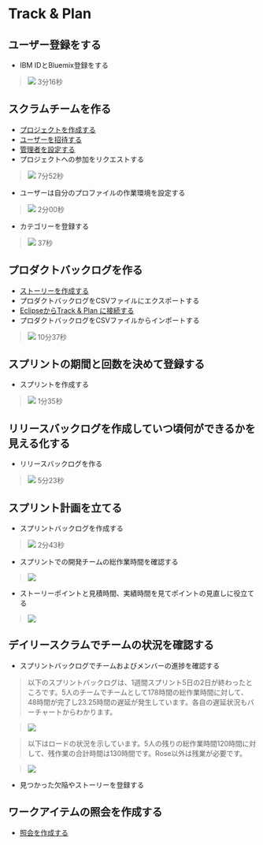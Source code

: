 Track & Plan
===

ユーザー登録をする
---
* IBM IDとBluemix登録をする

>[![](http://img.youtube.com/vi/dF2aeZiNGYk/0.jpg)](https://www.youtube.com/watch?v=dF2aeZiNGYk)
3分16秒

スクラムチームを作る
---
* [プロジェクトを作成する](https://hub.jazz.net/docs/startproject/)
* [ユーザーを招待する](https://hub.jazz.net/docs/projectadmin/#managing_projects)
* [管理者を設定する](https://hub.jazz.net/docs/projectadmin/#promoting_demoting)
* プロジェクトへの参加をリクエストする

>[![](http://img.youtube.com/vi/FvAV9MRnP7o/0.jpg)](https://www.youtube.com/watch?v=FvAV9MRnP7o)
7分52秒

* ユーザーは自分のプロファイルの作業環境を設定する

>[![](http://img.youtube.com/vi/0wcHrJ5Hl8g/0.jpg)](http://www.youtube.com/watch?v=0wcHrJ5Hl8g)
2分00秒

* カテゴリーを登録する

>[![](http://img.youtube.com/vi/ogIYCa5QvKQ/0.jpg)](http://www.youtube.com/watch?v=ogIYCa5QvKQ)
37秒

プロダクトバックログを作る
---
* [ストーリーを作成する](https://www.ibm.com/support/knowledgecenter/ja/SSYMRC_5.0.2/com.ibm.team.workitem.doc/topics/t_creating_work_items_web.html)
* プロダクトバックログをCSVファイルにエクスポートする
* [EclipseからTrack & Plan に接続する](https://hub.jazz.net/docs/gitclient/#eclipse_using_rtc)
* プロダクトバックログをCSVファイルからインポートする

>[![](http://img.youtube.com/vi/TftKhZqMqgw/0.jpg)](http://www.youtube.com/watch?v=TftKhZqMqgw)
10分37秒

スプリントの期間と回数を決めて登録する
---
* スプリントを作成する

>[![](http://img.youtube.com/vi/DCnRxUA7zbg/0.jpg)](https://www.youtube.com/watch?v=DCnRxUA7zbg)
1分35秒

リリースバックログを作成していつ頃何ができるかを見える化する
---
* リリースバックログを作る

>[![](http://img.youtube.com/vi/qAdZOpLxPo4/0.jpg)](http://www.youtube.com/watch?v=qAdZOpLxPo4)
5分23秒

スプリント計画を立てる
---
* スプリントバックログを作成する

>[![](http://img.youtube.com/vi/dCjDP02b7Ao/0.jpg)](http://www.youtube.com/watch?v=dCjDP02b7Ao)
2分43秒

* スプリントでの開発チームの総作業時間を確認する

>![](https://www.evernote.com/l/ABdPb9Aj-v9JXKORUfY0AdF8d64GfdKvFNgB/image.png)

* ストーリーポイントと見積時間、実績時間を見てポイントの見直しに役立てる

>![](https://www.evernote.com/l/ABeBpT58kmVLkqs6NwTvgOnWNG48KWkcg4QB/image.png)

デイリースクラムでチームの状況を確認する
---
* スプリントバックログでチームおよびメンバーの進捗を確認する

>以下のスプリントバックログは、1週間スプリント5日の2日が終わったところです。5人のチームでチームとして178時間の総作業時間に対して、48時間が完了し23.25時間の遅延が発生しています。各自の遅延状況もバーチャートからわかります。

>![](https://www.evernote.com/l/ABck3BcYE3xFpLIMtKjspes8ut9tmXfKrrAB/image.png)

>以下はロードの状況を示しています。5人の残りの総作業時間120時間に対して、残作業の合計時間は130時間です。Rose以外は残業が必要です。

>![](https://www.evernote.com/l/ABemlikPMKBJtJSFzyYwuwyTGQuroKsYMmgB/image.png)

* 見つかった欠陥やストーリーを登録する



ワークアイテムの照会を作成する
---
* [照会を作成する](https://www.ibm.com/support/knowledgecenter/ja/SSYMRC_5.0.2/com.ibm.team.workitem.doc/topics/t_creating_query_web.html)
